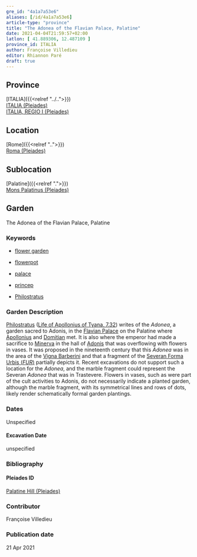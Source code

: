 ```yaml
---
gre_id: "4a1a7a53e6"
aliases: [/id/4a1a7a53e6]
article-type: "province"
title: "The Adonea of the Flavian Palace, Palatine"
date: 2021-04-04T21:59:57+02:00
latlon: [ 41.889306, 12.487109 ]
province_id: ITALIA
author: Françoise Villedieu
editor: Rhiannon Paré
draft: true
---
```


## Province

[ITALIA]({{<relref "../..">}}) \
[ITALIA (Pleiades)](https://pleiades.stoa.org/places/1052) \
[ITALIA, REGIO I (Pleiades)](https://pleiades.stoa.org/places/441075550)

## Location

[Rome]({{<relref "..">}}) \
[Roma (Pleiades)](https://pleiades.stoa.org/places/423025)

## Sublocation

[Palatine]({{<relref ".">}}) \
[Mons Palatinus (Pleiades)](https://pleiades.stoa.org/places/971691208)



## Garden

The Adonea of the Flavian Palace, Palatine

### Keywords

- [flower garden](http://vocab.getty.edu/page/aat/300008135)
- [flowerpot](http://vocab.getty.edu/page/aat/300194749)
- [palace](http://vocab.getty.edu/page/aat/300005734)
- [princep](https://www.britannica.com/topic/princeps)

- [Philostratus](http://catalog.perseus.org/cite-collections/authors/urn:cite:perseus:author.1108)


### Garden Description

[Philostratus](https://en.wikipedia.org/wiki/Philostratus) ([Life of Apollonius of Tyana, 7.32](http://data.perseus.org/citations/urn:cts:greekLit:tlg0638.tlg001.perseus-grc1:7.32)) writes of the *Adonea*, a garden sacred to Adonis, in the [Flavian Palace](https://en.wikipedia.org/wiki/Flavian_Palace) on the Palatine where [Apollonius](https://en.wikipedia.org/wiki/Apollonius_of_Tyana) and [Domitian](https://www.britannica.com/biography/Domitian) met. It is also where the emperor had made a sacrifice to [Minerva](https://en.wikipedia.org/wiki/Minerva) in the hall of [Adonis](https://en.wikipedia.org/wiki/Adonis) that was overflowing with flowers in vases.  It was proposed in the nineteenth century that this *Adonea* was in the area of the [Vigna Barberini](https://it.wikipedia.org/wiki/Vigna_Barberini) and that a fragment of the [Severan Forma Urbis (*FUR*)](https://en.wikipedia.org/wiki/Forma_Urbis_Romae) partially depicts it.  Recent excavations do not support such a location for the *Adonea*, and the marble fragment could represent the Severan *Adonea* that was in Trastevere.  Flowers in vases, such as were part of the cult activities to Adonis, do not necessarily indicate a planted garden, although the marble fragment, with its symmetrical lines and rows of dots, likely render schematically formal garden plantings.

### Dates

Unspecified

#### Excavation Date

unspecified

### Bibliography
<!--
- BIB_ENTRY [(worldcat)](WORLDCAT_LINK_URL)
-->

#### Pleiades ID

[Palatine Hill (Pleiades)](https://pleiades.stoa.org/places/971691208)

### Contributor

Françoise Villedieu

### Publication date


21 Apr 2021

